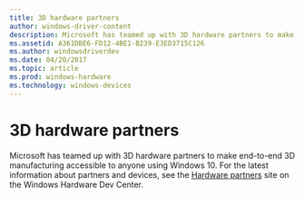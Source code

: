 ```yaml
---
title: 3D hardware partners
author: windows-driver-content
description: Microsoft has teamed up with 3D hardware partners to make end-to-end 3D manufacturing accessible to anyone using Windows 10. For the latest information about partners and devices, see the Hardware partners site on the Windows Hardware Dev Center.
ms.assetid: A361DBE6-FD12-4BE1-B239-E3ED3715C126
ms.author: windowsdriverdev
ms.date: 04/20/2017
ms.topic: article
ms.prod: windows-hardware
ms.technology: windows-devices
---
```


# 3D hardware partners


Microsoft has teamed up with 3D hardware partners to make end-to-end 3D manufacturing accessible to anyone using Windows 10. For the latest information about partners and devices, see the [Hardware partners](http://go.microsoft.com/fwlink/p/?LinkId=627548) site on the Windows Hardware Dev Center.

 

 




